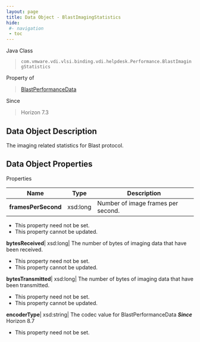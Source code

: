 ```yaml
---
layout: page
title: Data Object - BlastImagingStatistics
hide:
 #- navigation
 - toc
---
```






Java Class  
> `com.vmware.vdi.vlsi.binding.vdi.helpdesk.Performance.BlastImagingStatistics`

Property of  
> [BlastPerformanceData](vdi.helpdesk.Performance.BlastPerformanceData.md#field_detail)

Since  
> Horizon 7.3


## Data Object Description 

The imaging related statistics for Blast protocol. 

## Data Object Properties

Properties

Name |  Type |  Description   
---|---|---  
**framesPerSecond**|  xsd:long|  Number of image frames per second.   


* This property need not be set.
* This property cannot be updated.

  
**bytesReceived**|  xsd:long|  The number of bytes of imaging data that have been received.   


* This property need not be set.
* This property cannot be updated.

  
**bytesTransmitted**|  xsd:long|  The number of bytes of imaging data that have been transmitted.   


* This property need not be set.
* This property cannot be updated.

  
**encoderType**|  xsd:string|  The codec value for BlastPerformanceData  **_Since_** Horizon 8.7  


* This property need not be set.

  
  
  
 
  
  
